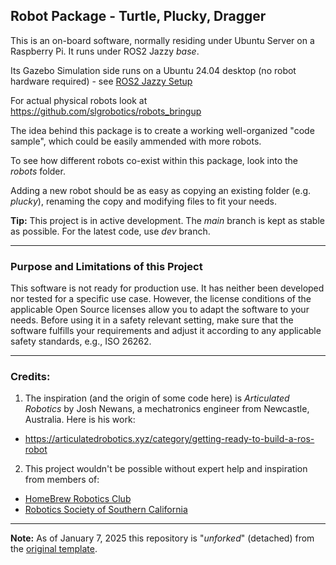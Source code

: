 ## Robot Package - Turtle, Plucky, Dragger

This is an on-board software, normally residing under Ubuntu Server on a Raspberry Pi. It runs under ROS2 Jazzy *base*.

Its Gazebo Simulation side runs on a Ubuntu 24.04 desktop (no robot hardware required) - see [ROS2 Jazzy Setup](https://github.com/slgrobotics/robots_bringup/tree/main/Docs/ROS-Jazzy)

For actual physical robots look at https://github.com/slgrobotics/robots_bringup

The idea behind this package is to create a working well-organized "code sample", which could be easily ammended with more robots.

To see how different robots co-exist within this package, look into the _robots_ folder.

Adding a new robot should be as easy as copying an existing folder (e.g. _plucky_), renaming the copy and modifying files to fit your needs.

**Tip:** This project is in active development. The _main_ branch is kept as stable as possible. For the latest code, use _dev_ branch.

-----------------------

### Purpose and Limitations of this Project

This software is not ready for production use. It has neither been developed nor tested for a specific use case. However, the license conditions of the applicable Open Source licenses allow you to adapt the software to your needs. Before using it in a safety relevant setting, make sure that the software fulfills your requirements and adjust it according to any applicable safety standards, e.g., ISO 26262.

-----------------------

### Credits:

1. The inspiration (and the origin of some code here) is _Articulated Robotics_ by Josh Newans, a mechatronics engineer from Newcastle, Australia. Here is his work:
- https://articulatedrobotics.xyz/category/getting-ready-to-build-a-ros-robot

2. This project wouldn't be possible without expert help and inspiration from members of:
- [HomeBrew Robotics Club](https://www.hbrobotics.org/)
- [Robotics Society ​of Southern California](https://www.rssc.org/)

-----------------------

**Note:** As of January 7, 2025 this repository is "_unforked_" (detached) from the [original template](https://github.com/joshnewans/articubot_one).
